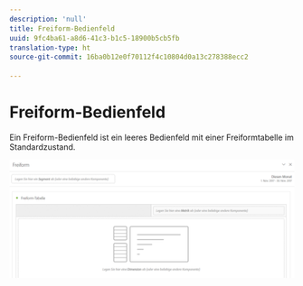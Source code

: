 ```yaml
---
description: 'null'
title: Freiform-Bedienfeld
uuid: 9fc4ba61-a8d6-41c3-b1c5-18900b5cb5fb
translation-type: ht
source-git-commit: 16ba0b12e0f70112f4c10804d0a13c278388ecc2

---
```



# Freiform-Bedienfeld

Ein Freiform-Bedienfeld ist ein leeres Bedienfeld mit einer Freiformtabelle im Standardzustand.

![](assets/freeform-panel.png)

